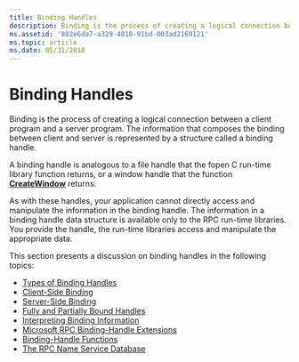 ```yaml
---
title: Binding Handles
description: Binding is the process of creating a logical connection between a client program and a server program. The information that composes the binding between client and server is represented by a structure called a binding handle.
ms.assetid: '802e6da7-a329-4010-91bd-003ad2169121'
ms.topic: article
ms.date: 05/31/2018
---
```


# Binding Handles

Binding is the process of creating a logical connection between a client program and a server program. The information that composes the binding between client and server is represented by a structure called a binding handle.

A binding handle is analogous to a file handle that the fopen C run-time library function returns, or a window handle that the function [**CreateWindow**](https://msdn.microsoft.com/library/ms632679(v=VS.85).aspx) returns.

As with these handles, your application cannot directly access and manipulate the information in the binding handle. The information in a binding handle data structure is available only to the RPC run-time libraries. You provide the handle, the run-time libraries access and manipulate the appropriate data.

This section presents a discussion on binding handles in the following topics:

-   [Types of Binding Handles](types-of-binding-handles.md)
-   [Client-Side Binding](client-side-binding.md)
-   [Server-Side Binding](server-side-binding.md)
-   [Fully and Partially Bound Handles](fully-and-partially-bound-handles.md)
-   [Interpreting Binding Information](interpreting-binding-information.md)
-   [Microsoft RPC Binding-Handle Extensions](microsoft-rpc-binding-handle-extensions.md)
-   [Binding-Handle Functions](binding-handle-functions.md)
-   [The RPC Name Service Database](the-rpc-name-service-database.md)

 

 




